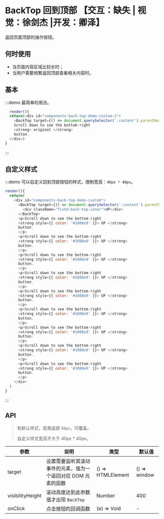 # BackTop 回到顶部 【交互：缺失 | 视觉：徐剑杰 |开发：卿泽】

返回页面顶部的操作按钮。

## 何时使用

- 当页面内容区域比较长时；
- 当用户需要频繁返回顶部查看相关内容时。

## 基本

:::demo 最简单的用法。

```js
  render(){
  return(<div id="components-back-top-demo-custom-2">
    <BackTop target={() => document.querySelector('.content').parentNode} />
    Scroll down to see the bottom-right
    <strong> original </strong>
    button.
  </div>)
}
```
:::

## 自定义样式

:::demo 可以自定义回到顶部按钮的样式，限制宽高：`40px * 40px`。

```js
render(){
  return(
    <div id="components-back-top-demo-custom">
      <BackTop target={() => document.querySelector('.content').parentNode}>
        <div className="fishd-back-top-inner">UP</div>
      </BackTop>
      <p>Scroll down to see the bottom-right
      <strong style={{ color: '#1088e9' }}> UP </strong>
      button.
      </p>
      <p>Scroll down to see the bottom-right
      <strong style={{ color: '#1088e9' }}> UP </strong>
      button.
      </p>
      <p>Scroll down to see the bottom-right
      <strong style={{ color: '#1088e9' }}> UP </strong>
      button.
      </p>
      <p>Scroll down to see the bottom-right
      <strong style={{ color: '#1088e9' }}> UP </strong>
      button.
      </p>
      <p>Scroll down to see the bottom-right
      <strong style={{ color: '#1088e9' }}> UP </strong>
      button.
      </p>
      <p>Scroll down to see the bottom-right
      <strong style={{ color: '#1088e9' }}> UP </strong>
      button.
      </p>
      <p>Scroll down to see the bottom-right
      <strong style={{ color: '#1088e9' }}> UP </strong>
      button.
      </p>
      <p>Scroll down to see the bottom-right
      <strong style={{ color: '#1088e9' }}> UP </strong>
      button.
      </p>
      <p>Scroll down to see the bottom-right
      <strong style={{ color: '#1088e9' }}> UP </strong>
      button.
      </p>
    </div>
  )
}
```
:::

<style>
#components-back-top-demo-custom .fishd-back-top {
  bottom: 110px;
}
#components-back-top-demo-custom .fishd-back-top-inner {
  height: 40px;
  width: 40px;
  line-height: 40px;
  border-radius: 4px;
  background-color: #1088e9;
  color: #fff;
  text-align: center;
  font-size: 20px;
}
</style>


## API

> 有默认样式，距离底部 `50px`，可覆盖。
>
> 自定义样式宽高不大于 40px \* 40px。

| 参数 | 说明 | 类型 | 默认值 |
| --- | --- | --- | --- |
| target | 设置需要监听其滚动事件的元素，值为一个返回对应 DOM 元素的函数 | () => HTMLElement | () => window |
| visibilityHeight | 滚动高度达到此参数值才出现 `BackTop` | Number | 400 |
| onClick | 点击按钮的回调函数 | (e) => Void | - |
